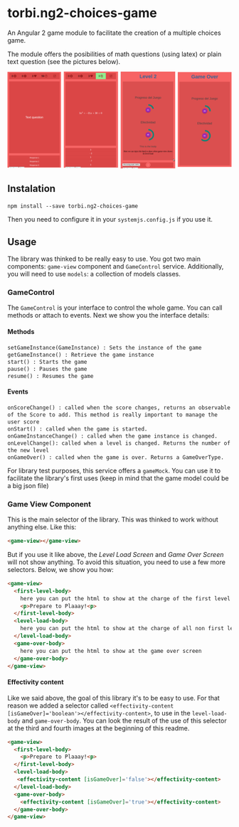 # torbi.ng2-choices-game
An Angular 2 game module to facilitate the creation of a multiple choices game. 

The module offers the posibilities of math questions (using latex) or plain text question (see the pictures below). 

<img src="https://github.com/mates-app/torbi.ng2-choices-game/blob/master/ng2-choices-module.png">

## Instalation
`npm install --save torbi.ng2-choices-game`

Then you need to configure it in your `systemjs.config.js` if you use it.

## Usage
The library was thinked to be really easy to use. You got two main components: `game-view` component and `GameControl` service. Additionally, you will need to use `models`: a collection of models classes.

### GameControl
The `GameControl` is your interface to control the whole game. You can call methods or attach to events. Next we show you the interface details:

#### Methods
```
setGameInstance(GameInstance) : Sets the instance of the game
getGameInstance() : Retrieve the game instance
start() : Starts the game
pause() : Pauses the game
resume() : Resumes the game
```

#### Events
```
onScoreChange() : called when the score changes, returns an observable of the Score to add. This method is really important to manage the user score
onStart() : called when the game is started.
onGameInstanceChange() : called when the game instance is changed.
onLevelChange(): called when a level is changed. Returns the number of the new level
onGameOver() : called when the game is over. Returns a GameOverType.
```

For library test purposes, this service offers a `gameMock`. You can use it to facilitate the library's first uses (keep in mind that the game model could be a big json file)


### Game View Component
This is the main selector of the library. This was thinked to work without anything else. Like this:
```html
<game-view></game-view>
```

But if you use it like above, the *Level Load Screen* and *Game Over Screen* will not show anything. To avoid this situation, you need to use a few more selectors. Below, we show you how:

```html
<game-view>
  <first-level-body>
    here you can put the html to show at the charge of the first level
    <p>Prepare to Plaaay!<p>
  </first-level-body>
  <level-load-body>
    here you can put the html to show at the charge of all non first level
  </level-load-body>
  <game-over-body>
    here you can put the html to show at the game over screen
  </game-over-body>
</game-view>
```

#### Effectivity content
Like we said above, the goal of this library it's to be easy to use. For that reason we added a selector called `<effectivity-content [isGameOver]='boolean'></effectivity-content>`, to use in the `level-load-body` and `game-over-body`. You can look the result of the use of this selector at the third and fourth images at the beginning of this readme. 

```html
<game-view>
  <first-level-body>
    <p>Prepare to Plaaay!<p>
  </first-level-body>
  <level-load-body>
   <effectivity-content [isGameOver]='false'></effectivity-content>
  </level-load-body>
  <game-over-body>
    <effectivity-content [isGameOver]='true'></effectivity-content>
  </game-over-body>
</game-view>
```








